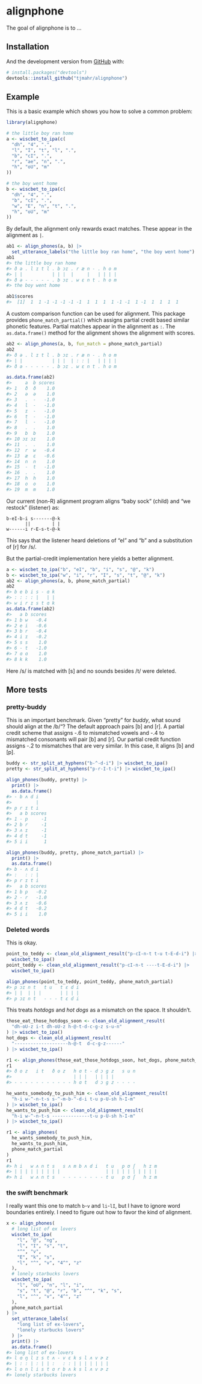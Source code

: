 
<!-- README.md is generated from README.Rmd. Please edit that file -->

# alignphone

<!-- badges: start -->
<!-- badges: end -->

The goal of alignphone is to …

## Installation

And the development version from [GitHub](https://github.com/) with:

``` r
# install.packages("devtools")
devtools::install_github("tjmahr/alignphone")
```

## Example

This is a basic example which shows you how to solve a common problem:

``` r
library(alignphone)

# the little boy ran home
a <- wiscbet_to_ipa(c(
  "dh", "4", ".", 
  "l", "I", "t", "l", ".", 
  "b", "cI", ".", 
  "r", "ae", "n", ".",  
  "h", "oU", "m"
))

# the boy went home
b <- wiscbet_to_ipa(c(
  "dh", "4", ".", 
  "b", "cI", ".", 
  "w", "E", "n", "t", ".", 
  "h", "oU", "m"
))
```

By default, the alignment only rewards exact matches. These appear in
the alignment as `|`.

``` r
ab1 <- align_phones(a, b) |> 
  set_utterance_labels("the little boy ran home", "the boy went home")
ab1
#> the little boy ran home
#> ð ə . l ɪ t l . b ɔɪ . r æ n - . h o m
#> | |           | | |  |     |   | | | |
#> ð ə - - - - - . b ɔɪ . w ɛ n t . h o m
#> the boy went home

ab1$scores
#>  [1]  1  1 -1 -1 -1 -1 -1  1  1  1  1 -1 -1  1 -1  1  1  1  1
```

A custom comparison function can be used for alignment. This package
provides `phone_match_partial()` which assigns partial credit based
similar phonetic features. Partial matches appear in the alignment as
`:`. The `as.data.frame()` method for the alignment shows the alignment
with scores.

``` r
ab2 <- align_phones(a, b, fun_match = phone_match_partial)
ab2
#> ð ə . l ɪ t l . b ɔɪ . r æ n - . h o m
#> | |           | | |  | : : |   | | | |
#> ð ə - - - - - . b ɔɪ . w ɛ n t . h o m

as.data.frame(ab2)
#>     a  b scores
#> 1   ð  ð    1.0
#> 2   ə  ə    1.0
#> 3   .  -   -1.0
#> 4   l  -   -1.0
#> 5   ɪ  -   -1.0
#> 6   t  -   -1.0
#> 7   l  -   -1.0
#> 8   .  .    1.0
#> 9   b  b    1.0
#> 10 ɔɪ ɔɪ    1.0
#> 11  .  .    1.0
#> 12  r  w   -0.4
#> 13  æ  ɛ   -0.6
#> 14  n  n    1.0
#> 15  -  t   -1.0
#> 16  .  .    1.0
#> 17  h  h    1.0
#> 18  o  o    1.0
#> 19  m  m    1.0
```

Our current (non-R) alignment program aligns “baby sock” (child) and “we
restock” (listener) as:

    b-eI-b-i s-------@-k
           ||        | |
    w------i r-E-s-t-@-k

This says that the listener heard deletions of “eI” and “b” and a
substitution of \[r\] for /s/.

But the partial-credit implementation here yields a better alignment.

``` r
a <- wiscbet_to_ipa("b", "eI", "b", "i", "s", "@", "k")
b <- wiscbet_to_ipa("w", "i", "r", "I", "s", "t", "@", "k")
ab2 <- align_phones(a, b, phone_match_partial)
ab2
#> b e b i s - ɑ k
#> : : : : |   | |
#> w i r ɪ s t ɑ k
as.data.frame(ab2)
#>   a b scores
#> 1 b w   -0.4
#> 2 e i   -0.6
#> 3 b r   -0.4
#> 4 i ɪ   -0.2
#> 5 s s    1.0
#> 6 - t   -1.0
#> 7 ɑ ɑ    1.0
#> 8 k k    1.0
```

Here /s/ is matched with \[s\] and no sounds besides /t/ were deleted.

## More tests

### pretty-buddy

This is an important benchmark. Given “pretty” for *buddy*, what sound
should align at the /b/“? The default approach pairs \[b\] and \[r\]. A
partial credit scheme that assigns -.6 to mismatched vowels and -.4 to
mismatched consonants will pair \[b\] and \[r\]. Our partial credit
function assigns -.2 to mismatches that are very similar. In this case,
it aligns \[b\] and \[p\].

``` r
buddy <- str_split_at_hyphens("b-^-d-i") |> wiscbet_to_ipa()
pretty <- str_split_at_hyphens("p-r-I-t-i") |> wiscbet_to_ipa()

align_phones(buddy, pretty) |> 
  print() |> 
  as.data.frame()
#> - b ʌ d i
#>         |
#> p r ɪ t i
#>   a b scores
#> 1 - p     -1
#> 2 b r     -1
#> 3 ʌ ɪ     -1
#> 4 d t     -1
#> 5 i i      1

align_phones(buddy, pretty, phone_match_partial) |> 
  print() |> 
  as.data.frame()
#> b - ʌ d i
#> :   : : |
#> p r ɪ t i
#>   a b scores
#> 1 b p   -0.2
#> 2 - r   -1.0
#> 3 ʌ ɪ   -0.6
#> 4 d t   -0.2
#> 5 i i    1.0
```

### Deleted words

This is okay.

``` r
point_to_teddy <- clean_old_alignment_result("p-cI-n-t t-u t-E-d-i") |> 
  wiscbet_to_ipa()
point_teddy <- clean_old_alignment_result("p-cI-n-t ----t-E-d-i") |> 
  wiscbet_to_ipa()

align_phones(point_to_teddy, point_teddy, phone_match_partial)
#> p ɔɪ n t   t u   t ɛ d i
#> | |  | | |       | | | |
#> p ɔɪ n t   - - - t ɛ d i
```

This treats *hotdogs* and *hot dogs* as a mismatch on the space. It
shouldn’t.

``` r
those_eat_those_hotdogs_soon <- clean_old_alignment_result(
  "dh-oU-z i-t dh-oU-z h-@-t-d-c-g-z s-u-n"
) |> wiscbet_to_ipa()
hot_dogs <- clean_old_alignment_result(
  "--------------------h-@-t  d-c-g-z------"
) |> wiscbet_to_ipa()

r1 <- align_phones(those_eat_those_hotdogs_soon, hot_dogs, phone_match_partial)
r1
#> ð o z   i t   ð o z   h ɑ t - d ɔ g z   s u n
#>                       | | |   | | | |        
#> - - - - - - - - - - - h ɑ t   d ɔ g z - - - -
```

``` r
he_wants_somebody_to_push_him <- clean_old_alignment_result(
  "h-i w-^-n-t-s s-^-m-b-^-d-i t-u p-U-sh h-I-m"
) |> wiscbet_to_ipa()
he_wants_to_push_him <- clean_old_alignment_result(
  "h-i w-^-n-t-s --------------t-u p-U-sh h-I-m"
) |> wiscbet_to_ipa()

r1 <- align_phones(
  he_wants_somebody_to_push_him, 
  he_wants_to_push_him, 
  phone_match_partial
)
r1
#> h i   w ʌ n t s   s ʌ m b ʌ d i   t u   p ʊ ʃ   h ɪ m
#> | | | | | | | | |                 | | | | | | | | | |
#> h i   w ʌ n t s   - - - - - - - - t u   p ʊ ʃ   h ɪ m
```

### the swift benchmark

I really want this one to match `b`-`v` and `li`-`lI`, but I have to
ignore word boundaries entirely. I need to figure out how to favor the
kind of alignment.

``` r
x <- align_phones(
  # long list of ex lovers
  wiscbet_to_ipa(
    "l", "@", "ng",
    "l", "I", "s", "t", 
    "^", "v", 
    "E", "k", "s", 
    "l", "^", "v", "4^", "z"
  ),
  # lonely starbucks lovers
  wiscbet_to_ipa(
    "l", "oU", "n", "l", "i", 
    "s", "t", "@", "r", "b", "^", "k", "s", 
    "l", "^", "v", "4^", "z"
  ),
  phone_match_partial
) |> 
  set_utterance_labels(
    "long list of ex-lovers",
    "lonely starbucks lovers"
  ) |> 
  print() |> 
  as.data.frame()
#> long list of ex-lovers
#> l ɑ ŋ l ɪ s t ʌ - v ɛ k s l ʌ v ɚ z
#> | : : | : | | :   : : | | | | | | |
#> l o n l i s t ɑ r b ʌ k s l ʌ v ɚ z
#> lonely starbucks lovers
```
